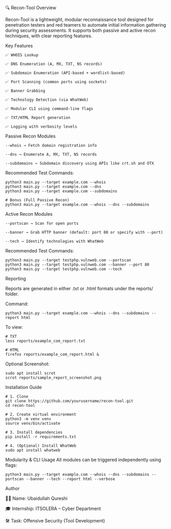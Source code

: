 🔍 Recon-Tool
Overview

Recon-Tool is a lightweight, modular reconnaissance tool designed for penetration testers and red teamers to automate initial information gathering during security assessments. It supports both passive and active recon techniques, with clear reporting features.


Key Features

    ✅ WHOIS Lookup

    ✅ DNS Enumeration (A, MX, TXT, NS records)

    ✅ Subdomain Enumeration (API-based + wordlist-based)

    ✅ Port Scanning (common ports using sockets)

    ✅ Banner Grabbing

    ✅ Technology Detection (via WhatWeb)

    ✅ Modular CLI using command-line flags

    ✅ TXT/HTML Report generation

    ✅ Logging with verbosity levels


Passive Recon Modules

    --whois → Fetch domain registration info

    --dns → Enumerate A, MX, TXT, NS records

    --subdomains → Subdomain discovery using APIs like crt.sh and OTX


Recommended Test Commands:

    python3 main.py --target example.com --whois  
    python3 main.py --target example.com --dns  
    python3 main.py --target example.com --subdomains  

    # Bonus (Full Passive Recon)
    python3 main.py --target example.com --whois --dns --subdomains


Active Recon Modules

    --portscan → Scan for open ports

    --banner → Grab HTTP banner (default: port 80 or specify with --port)

    --tech → Identify technologies with WhatWeb


Recommended Test Commands:

    python3 main.py --target testphp.vulnweb.com --portscan  
    python3 main.py --target testphp.vulnweb.com --banner --port 80  
    python3 main.py --target testphp.vulnweb.com --tech


Reporting

Reports are generated in either .txt or .html formats under the reports/ folder.

Command: 

    python3 main.py --target example.com --whois --dns --subdomains --report html

To view:

    # TXT
    less reports/example_com_report.txt

    # HTML
    firefox reports/example_com_report.html &


Optional Screenshot:

    sudo apt install scrot
    scrot reports/sample_report_screenshot.png


 Installation Guide

    # 1. Clone
    git clone https://github.com/yourusername/recon-tool.git  
    cd recon-tool

    # 2. Create virtual environment
    python3 -m venv venv  
    source venv/bin/activate  

    # 3. Install dependencies
    pip install -r requirements.txt  

    # 4. (Optional) Install WhatWeb
    sudo apt install whatweb  

Modularity & CLI Usage
All modules can be triggered independently using flags:

    python3 main.py --target example.com --whois --dns --subdomains --portscan --banner --tech --report html --verbose

Author

👨‍💻 Name: Ubaidullah Qureshi


🎓 Internship: ITSOLERA – Cyber Department


🛠️ Task: Offensive Security (Tool Development)




